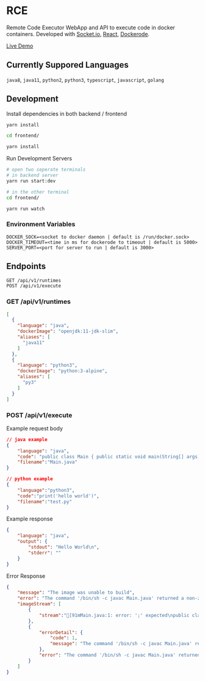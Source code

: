 # RCE
Remote Code Executor WebApp and API to execute code in docker containers. 
Developed with [Socket.io](https://socket.io/), [React](https://reactjs.org/), [Dockerode](https://github.com/apocas/dockerode).

[Live Demo](http://ec2-100-25-133-108.compute-1.amazonaws.com/)

## Currently Suppored Languages
`java8`, `java11`, `python2`, `python3`, `typescript`, `javascript`, `golang`

## Development

Install dependencies in both backend / frontend
```bash
yarn install

cd frontend/

yarn install
```

Run Development Servers
```bash
# open two seperate terminals
# in backend server
yarn run start:dev

# in the other terminal
cd frontend/

yarn run watch
```

### Environment Variables
```
DOCKER_SOCK=<socket to docker daemon | default is /run/docker.sock>
DOCKER_TIMEOUT=<time in ms for dockerode to timeout | default is 5000>
SERVER_PORT=<port for server to run | default is 3000>
```

## Endpoints
```bash
GET /api/v1/runtimes 
POST /api/v1/execute
```

### GET /api/v1/runtimes
```json
[
  {
    "language": "java",
    "dockerImage": "openjdk:11-jdk-slim",
    "aliases": [
      "java11"
    ]
  },
  {
    "language": "python3",
    "dockerImage": "python:3-alpine",
    "aliases": [
      "py3"
    ]
  }
]
```


### POST /api/v1/execute
Example request body
```json
// java example
{
    "language": "java",
    "code": "public class Main { public static void main(String[] args) { System.out.println(\"Hello World\");}}",
    "filename":"Main.java"
}

// python example
{
    "language":"python3",
    "code":"print('hello world')",
    "filename":"test.py"
}
```

Example response
```json
{
    "language": "java",
    "output": {
        "stdout": "Hello World\n",
        "stderr": ""
    }
}
```
Error Response
```json
{
    "message": "The image was unable to build",
    "error": "The command '/bin/sh -c javac Main.java' returned a non-zero code: 1",
    "imageStream": [
        {
            "stream":"[91mMain.java:1: error: ';' expected\npublic class Main { public static void main(String[] args) { System.out.println(\"Hello World\")}}\n                                                                                              ^\n[0m"
        },
        {
            "errorDetail": {
                "code": 1,
                "message": "The command '/bin/sh -c javac Main.java' returned a non-zero code: 1"
            },
            "error": "The command '/bin/sh -c javac Main.java' returned a non-zero code: 1"
        }
    ]
}
```

